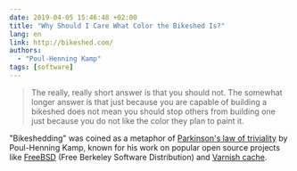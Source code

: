 ```yaml
---
date: 2019-04-05 15:46:48 +02:00
title: "Why Should I Care What Color the Bikeshed Is?"
lang: en
link: http://bikeshed.com/
authors:
  - "Poul-Henning Kamp"
tags: [software]
---
```


> The really, really short answer is that you should not. The somewhat longer answer is that just because you are capable of building a bikeshed does not mean you should stop others from building one just because you do not like the color they plan to paint it.

"Bikeshedding" was coined as a metaphor of [Parkinson's law of triviality](https://en.wikipedia.org/wiki/Law_of_triviality) by Poul-Henning Kamp, known for his work on popular open source projects like [FreeBSD](https://en.wikipedia.org/wiki/FreeBSD) (Free Berkeley Software Distribution) and [Varnish cache](https://en.wikipedia.org/wiki/Varnish_cache).
